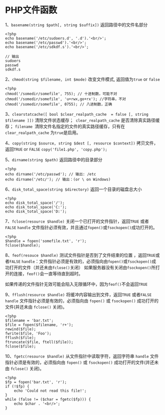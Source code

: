 # PHP文件函数

1、`basename(string $path[, string $suffix])` 返回路径中的文件名部分

```
<?php 
echo basename('/etc/sudoers.d', '.d').'<br/>';
echo basename('/etc/passwd').'<br/>';
echo basename('/etc/sdkdf.s').'<br/>';

// 输出
sudoers
passwd
sdkdf.s
```

2、`chmod(string $filename, int $mode)` 改变文件模式, 返回值为`true` or `false`

```
<?php 
chmod('/somedir/somefile', 755); // 十进制数，可能不对
chmod('/somedir/somefile', 'u+rwx,go+rx'); //字符串，不对
chmod('/somedir/somefile', 0755); // 八进制数，正确
```

3、`clearstatcache([ bool $clear_realpath_cache  = false [, string $filename ]])` 清除文件状态缓存；` clear_realpath_cache`  是否清除真实路径缓存； `filename `清除文件名指定的文件的真实路径缓存，只有在`clear_realpath_cache`  为`true`是启用。

4、`copy(string $source, string $dest [, resource $context])`  拷贝文件，返回`TRUE` or `FALSE`
`copy('file1.php', 'copy.php');`

5、`dirname(string $path)` 返回路径中的目录部分
```
<?php 
echo dirname('/etc/passwd'); // 输出: /etc 
echo dirname('/etc/'); // 输出：(or \ on Windows)
```

6、`disk_total_space(string $directory)` 返回一个目录的磁盘总大小
```
<?php 
echo disk_total_space('/');
echo disk_total_space('C:');
echo disk_total_space('D:');
```

7、`fclose(resource $handle)` 关闭一个已打开的文件指针，返回`TRUE` 或者 `FALSE`
`handle` 文件指针必须有效，并且通过`fopen()`或`fsockopen()`成功打开的。
```
<?php 
$handle = fopen('somefile.txt', 'r');
fclose($handle);
```

8、`feof(resouce $handle)` 测试文件指针是否到了文件结束的位置 ，返回`TRUE`或者`FALSE`
`handle`：文件指针必须是有效的，必须指向由`fopen()`或`fsockopen()`成功打开的文件（并还未由`fclose()`关闭）
如果服务器没有关闭由`fsockopen()`所打开的连接，`feof()`会一直等待直到超时。

如果传递的文件指针无效可能会陷入无限循环中，因为`feof()`不会返回`TRUE`

9、`fflush(resource $handle)` 将缓冲内容输出到文件，返回`TRUE` 或者`FALSE`
`handle` 文件指针必须是有效的，必须指向由 `fopen()` 或 `fsockopen()` 成功打开的文件(并还未由 `fclose()` 关闭)。
```
<?php 
$filename = 'bar.txt';
$file = fopen($filename, 'r+');
rewind($file);
fwrite($file, 'Foo');
fflush($file);
ftruncate($file, ftell($file));
fclose($file);
```

10、`fgetc(resource $handle)` 从文件指针中读取字符，返回字符串
`handle` 文件指针必须是有效的，必须指向由 `fopen()` 或 `fsockopen()` 成功打开的文件(并还未由 `fclose()` 关闭)。
```
<?php 
$fp = fopen('bar.txt', 'r');
if (!$fp) {
    echo 'Could not read this file!';
}
while (false != ($char = fgetc($fp))) {
    echo $char . '<br/>';
}
 
